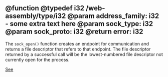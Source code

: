 @function
@typedef i32 /web-assembly/type/i32
@param address_family: i32 - some extra text here
@param sock_type: i32
@param sock_proto: i32
@return error: i32
---
The `sock_open()` function creates an endpoint for communication and returns a file descriptor that refers to that endpoint. The file descriptor returned by a successful call will be the lowest-numbered file descriptor not currently open for the process.

[See](https://wasix.org/docs/api-reference/wasix/sock_open)